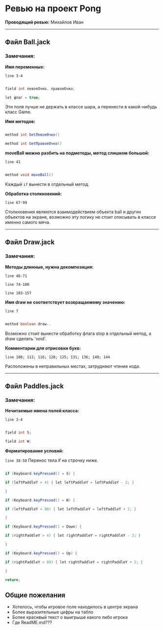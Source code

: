 # Ревью на проект Pong

**Проводящий ревью:** Михайлов Иван

----
## Файл Ball.jack

### Замечания:

  

**Имя переменных:**

`line 3-4`

```java

field int левоеОчко, правоеОчко;

let флаг = true;

```

Эти поля лучше не держать в классе шара, а перенести в какой-нибудь класс Game.

  

**Имя методов:**

```java

method int GetЛевоеОчко()

method int GetПравоеОчко()

```

  

**moveBall можно разбить на подметоды, метод слишком большой:**

`line 41`

```java

method void moveBall()

```

Каждый `if` вынести в отдельный метод.

  

**Обработка столкновений:**

`line 67-99`

Столкновения являются взаимодействием объекта ball и других объектов на экране, возможно эту логику не стоит описывать в классе именно самого мяча.

  

---

  

## Файл Draw.jack

### Замечания:

  

**Методы длинные, нужна декомпозиция:**

`line 46-71`

`line 74-100`

`line 103-157`

  

**Имя draw не соответствует возвращаемому значению:**

`line 7`

```java

method boolean draw..

```

Возможно стоит вынести обработку флага stop в отдельный метод, а draw сделать 'void'.

  

**Комментарии для отрисовки букв:**

`line 108; 112; 116; 120; 125; 131; 136; 140; 144`

Расположены в неправильных местах, затрудняют чтение кода.

  

---

## Файл Paddles.jack

### Замечания:

**Нечитаемые имена полей класса:**

`line 3-4`

```java

field int S;

field int W;

```

  

**Форматирование условий:**

`line 38-50`
Перенос тела if на строчку ниже.

```java

if (Keyboard.keyPressed() = S) {

if (leftPaddleY > 4) { let leftPaddleY = leftPaddleY - 2; }

}

if (Keyboard.keyPressed() = W) {

if (leftPaddleY < 80) { let leftPaddleY = leftPaddleY + 2; }

}

if (Keyboard.keyPressed() = Down) {

if (rightPaddleY > 4) { let rightPaddleY = rightPaddleY - 2; }

}

if (Keyboard.keyPressed() = Up) {

if (rightPaddleY < 80) { let rightPaddleY = rightPaddleY + 2; }

}

return;

```



## Общие пожелания

- Хотелось, чтобы игровое поле находилось в центре экрана
- Более выразительные цифры на табло
- Более красивый текст о выигрыше какого либо игрока
- Где ReadME.md???
